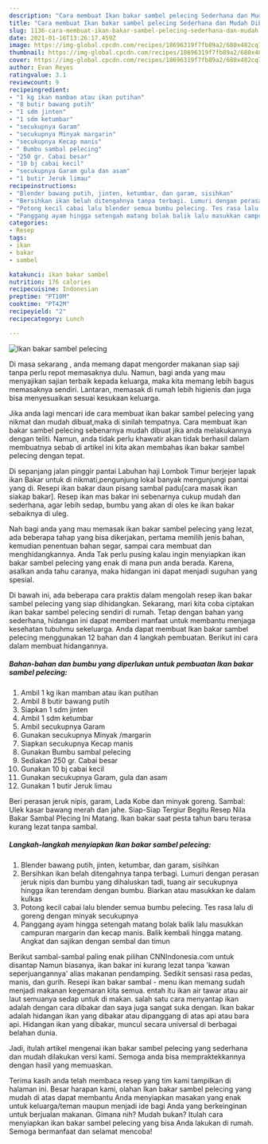 ```yaml
---
description: "Cara membuat Ikan bakar sambel pelecing Sederhana dan Mudah Dibuat"
title: "Cara membuat Ikan bakar sambel pelecing Sederhana dan Mudah Dibuat"
slug: 1136-cara-membuat-ikan-bakar-sambel-pelecing-sederhana-dan-mudah-dibuat
date: 2021-01-16T13:26:17.459Z
image: https://img-global.cpcdn.com/recipes/18696319f7fb89a2/680x482cq70/ikan-bakar-sambel-pelecing-foto-resep-utama.jpg
thumbnail: https://img-global.cpcdn.com/recipes/18696319f7fb89a2/680x482cq70/ikan-bakar-sambel-pelecing-foto-resep-utama.jpg
cover: https://img-global.cpcdn.com/recipes/18696319f7fb89a2/680x482cq70/ikan-bakar-sambel-pelecing-foto-resep-utama.jpg
author: Evan Reyes
ratingvalue: 3.1
reviewcount: 9
recipeingredient:
- "1 kg ikan mamban atau ikan putihan"
- "8 butir bawang putih"
- "1 sdm jinten"
- "1 sdm ketumbar"
- "secukupnya Garam"
- "secukupnya Minyak margarin"
- "secukupnya Kecap manis"
- " Bumbu sambal pelecing"
- "250 gr. Cabai besar"
- "10 bj cabai kecil"
- "secukupnya Garam gula dan asam"
- "1 butir Jeruk limau"
recipeinstructions:
- "Blender bawang putih, jinten, ketumbar, dan garam, sisihkan"
- "Bersihkan ikan belah ditengahnya tanpa terbagi. Lumuri dengan perasan jeruk nipis dan bumbu yang dihaluskan tadi, tuang air secukupnya hingga ikan terendam dengan bumbu. Biarkan atau masukkan ke dalam kulkas"
- "Potong kecil cabai lalu blender semua bumbu pelecing. Tes rasa lalu di goreng dengan minyak secukupnya"
- "Panggang ayam hingga setengah matang bolak balik lalu masukkan campuran margarin dan kecap manis. Balik kembali hingga matang. Angkat dan sajikan dengan sembal dan timun"
categories:
- Resep
tags:
- ikan
- bakar
- sambel

katakunci: ikan bakar sambel 
nutrition: 176 calories
recipecuisine: Indonesian
preptime: "PT10M"
cooktime: "PT42M"
recipeyield: "2"
recipecategory: Lunch

---
```



![Ikan bakar sambel pelecing](https://img-global.cpcdn.com/recipes/18696319f7fb89a2/680x482cq70/ikan-bakar-sambel-pelecing-foto-resep-utama.jpg)

Di masa  sekarang , anda memang dapat mengorder makanan siap saji tanpa perlu repot memasaknya dulu. Namun, bagi anda yang mau menyajikan sajian terbaik kepada keluarga, maka kita memang lebih bagus memasaknya sendiri. Lantaran, memasak di rumah lebih higienis dan juga bisa menyesuaikan sesuai kesukaan keluarga.

Jika anda lagi mencari ide cara membuat ikan bakar sambel pelecing yang nikmat dan mudah dibuat,maka di sinilah tempatnya. Cara membuat ikan bakar sambel pelecing  sebenarnya mudah dibuat jika anda melakukannya dengan teliti. Namun, anda tidak perlu khawatir akan tidak berhasil dalam membuatnya 
sebab di artikel ini kita akan membahas ikan bakar sambel pelecing dengan tepat.  

Di sepanjang jalan pinggir pantai Labuhan haji Lombok Timur berjejer lapak ikan Bakar untuk di nikmati,pengunjung lokal banyak mengunjungi pantai yang di. Resepi ikan bakar daun pisang sambal padu[cara masak ikan siakap bakar]. Resep ikan mas bakar ini sebenarnya cukup mudah dan sederhana, agar lebih sedap, bumbu yang akan di oles ke ikan bakar sebaiknya di uleg.

Nah bagi anda yang mau memasak ikan bakar sambel pelecing yang lezat, ada beberapa tahap yang bisa dikerjakan, pertama memilih jenis bahan, kemudian penentuan bahan segar, sampai cara membuat dan menghidangkannya. Anda Tak perlu pusing kalau ingin menyiapkan ikan bakar sambel pelecing yang enak di mana pun anda berada. Karena, asalkan anda  tahu caranya, maka hidangan ini dapat menjadi suguhan yang spesial.

Di bawah ini, ada beberapa cara praktis  dalam mengolah resep ikan bakar sambel pelecing yang siap dihidangkan. Sekarang, mari kita coba ciptakan ikan bakar sambel pelecing sendiri di rumah. Tetap dengan bahan yang sederhana, hidangan ini dapat memberi manfaat untuk membantu menjaga kesehatan tubuhmu sekeluarga. Anda dapat membuat Ikan bakar sambel pelecing menggunakan 12 bahan dan 4 langkah pembuatan. Berikut ini cara dalam membuat hidangannya.

<!--inarticleads1-->

##### Bahan-bahan dan bumbu yang diperlukan untuk pembuatan Ikan bakar sambel pelecing:

1. Ambil 1 kg ikan mamban atau ikan putihan
1. Ambil 8 butir bawang putih
1. Siapkan 1 sdm jinten
1. Ambil 1 sdm ketumbar
1. Ambil secukupnya Garam
1. Gunakan secukupnya Minyak /margarin
1. Siapkan secukupnya Kecap manis
1. Gunakan  Bumbu sambal pelecing
1. Sediakan 250 gr. Cabai besar
1. Gunakan 10 bj cabai kecil
1. Gunakan secukupnya Garam, gula dan asam
1. Gunakan 1 butir Jeruk limau


Beri perasan jeruk nipis, garam, Lada Kobe dan minyak goreng. Sambal: Ulek kasar bawang merah dan jahe. Siap-Siap Tergiur Begitu Resep Nila Bakar Sambal Plecing Ini Matang. Ikan bakar saat pesta tahun baru terasa kurang lezat tanpa sambal. 

<!--inarticleads2-->

##### Langkah-langkah menyiapkan Ikan bakar sambel pelecing:

1. Blender bawang putih, jinten, ketumbar, dan garam, sisihkan
1. Bersihkan ikan belah ditengahnya tanpa terbagi. Lumuri dengan perasan jeruk nipis dan bumbu yang dihaluskan tadi, tuang air secukupnya hingga ikan terendam dengan bumbu. Biarkan atau masukkan ke dalam kulkas
1. Potong kecil cabai lalu blender semua bumbu pelecing. Tes rasa lalu di goreng dengan minyak secukupnya
1. Panggang ayam hingga setengah matang bolak balik lalu masukkan campuran margarin dan kecap manis. Balik kembali hingga matang. Angkat dan sajikan dengan sembal dan timun


Berikut sambal-sambal paling enak pilihan CNNIndonesia.com untuk disantap Namun biasanya, ikan bakar ini kurang lezat tanpa &#39;kawan seperjuangannya&#39; alias makanan pendamping. Sedikit sensasi rasa pedas, manis, dan gurih. Resepi ikan bakar sambal - menu ikan memang sudah menjadi makanan kegemaran kita semua. entah itu ikan air tawar atau air laut semuanya sedap untuk di makan. salah satu cara menyantap ikan adalah dengan cara dibakar dan saya juga sangat suka dengan. Ikan bakar adalah hidangan ikan yang dibakar atau dipanggang di atas api atau bara api. Hidangan ikan yang dibakar, muncul secara universal di berbagai belahan dunia. 

Jadi, itulah artikel mengenai  ikan bakar sambel pelecing  yang sederhana dan mudah dilakukan versi kami. Semoga anda bisa mempraktekkannya dengan hasil yang memuaskan. 

Terima kasih anda telah membaca resep yang tim kami tampilkan di halaman ini. Besar harapan kami, olahan  Ikan bakar sambel pelecing yang mudah di atas dapat membantu Anda menyiapkan masakan yang enak untuk keluarga/teman maupun menjadi ide bagi Anda yang berkeinginan untuk berjualan makanan. Gimana nih? Mudah bukan? Itulah cara menyiapkan ikan bakar sambel pelecing yang bisa Anda lakukan di rumah. Semoga bermanfaat dan selamat mencoba!

